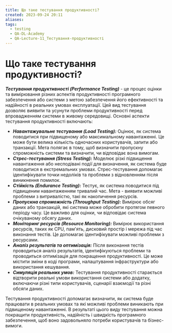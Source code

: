 ```yaml
---
title: Що таке тестування продуктивності?
created: 2023-09-24 20:11
aliases: 
tags:
  - testing
  - QA-DL-Academy
  - QA-Lecture-11_Тестування-продуктивності
---
```


# Що таке тестування продуктивності?

**_Тестування продуктивності (Performance Testing)_** - це процес оцінки та вимірювання різних аспектів продуктивності програмного забезпечення або системи з метою забезпечення його ефективності та надійності в реальних умовах експлуатації. Цей вид тестування дозволяє виявити та усунути проблеми продуктивності перед впровадженням системи в живому середовищі. Основні аспекти тестування продуктивності включають:

* **_Навантажувальне тестування (Load Testing):_** Оцінює, як система поводитися при підвищеному або максимальному навантаженні. Це може бути велика кількість одночасних користувачів, запити або транзакції. Мета полягає в тому, щоб визначити пропускну спроможність системи та визначити, чи відповідає вона вимогам.
* **_Стрес-тестування (Stress Testing):_** Моделює різкі підвищення навантаження або несподівані події для визначення, як система буде поводитися в екстремальних умовах. Стрес-тестування допомагає ідентифікувати точки недоліків та проблеми з відновленням після виникнення помилок.
* **_Стійкість (Endurance Testing):_** Тестує, як система поводитися під підвищеним навантаженням тривалий час. Мета - виявити можливі проблеми з витривалістю, такі як накопичення ресурсів.
* **_Пропускна спроможність (Throughput Testing):_** Вимірює обсяг даних або транзакцій, які система може обробити протягом певного періоду часу. Це важливо для оцінки, чи відповідає система очікуваному обсягу даних.
* **_Моніторинг ресурсів (Resource Monitoring):_** Вимірює використання ресурсів, таких як CPU, пам'ять, дисковий простір і мережа під час виконання тестів. Це допомагає ідентифікувати можливі проблеми з ресурсами.
* **_Аналіз результатів та оптимізація:_** Після виконання тестів проводиться аналіз результатів, ідентифікуються проблеми та проводиться оптимізація для покращення продуктивності. Це може містити зміни в коді програми, налаштування інфраструктури або використання кешування.
* **_Симуляція реальних умов:_** Тестування продуктивності старається відтворити реальні умови використання системи або додатку, включаючи різні типи користувачів, сценарії взаємодії та різні обсяги даних.

Тестування продуктивності допомагає визначити, як система буде працювати в реальних умовах та які можливі проблеми виникають при підвищеному навантаженні. В результаті цього виду тестування можна покращити продуктивність, надійність і швидкість програмного забезпечення, щоб воно задовольняло потреби користувачів та бізнес-вимоги.
